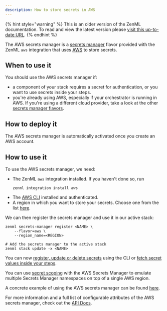 ```yaml
---
description: How to store secrets in AWS
---
```


{% hint style="warning" %}
This is an older version of the ZenML documentation. To read and view the latest version please [visit this up-to-date URL](https://docs.zenml.io).
{% endhint %}


The AWS secrets manager is a [secrets manager](./secrets-managers.md) flavor 
provided with the ZenML `aws` integration that uses [AWS](https://aws.amazon.com/secrets-manager/)
to store secrets.

## When to use it

You should use the AWS secrets manager if:
* a component of your stack requires a secret for authentication, or you want 
to use secrets inside your steps.
* you're already using AWS, especially if your orchestrator is running in AWS.
If you're using a different cloud provider, take a look at the other 
[secrets manager flavors](./secrets-managers.md#secrets-manager-flavors).

## How to deploy it

The AWS secrets manager is automatically activated once you create an AWS 
account.

## How to use it

To use the AWS secrets manager, we need:
* The ZenML `aws` integration installed. If you haven't done so, run 
    ```shell
    zenml integration install aws
    ```
* The [AWS CLI](https://docs.aws.amazon.com/cli/latest/userguide/getting-started-install.html) 
installed and authenticated.
* A region in which you want to store your secrets. Choose one from the 
list [here](https://docs.aws.amazon.com/general/latest/gr/rande.html#regional-endpoints).

We can then register the secrets manager and use it in our active stack:
```shell
zenml secrets-manager register <NAME> \
    --flavor=aws \
    --region_name=<REGION>

# Add the secrets manager to the active stack
zenml stack update -x <NAME>
```

You can now [register, update or delete secrets](./secrets-managers.md#in-the-cli)
using the CLI or [fetch secret values inside your steps](./secrets-managers.md#in-a-zenml-step).

You can use [secret scoping](./secrets-managers.md#secret-scopes) with the AWS
Secrets Manager to emulate multiple Secrets Manager namespaces on top of a
single AWS region. 

A concrete example of using the AWS secrets manager can be found 
[here](https://github.com/zenml-io/zenml/tree/main/examples/cloud_secrets_manager).

For more information and a full list of configurable attributes of the AWS 
secrets manager, check out the [API Docs](https://apidocs.zenml.io/latest/integration_code_docs/integrations-aws/#zenml.integrations.aws.secrets_managers.aws_secrets_manager.AWSSecretsManager).
